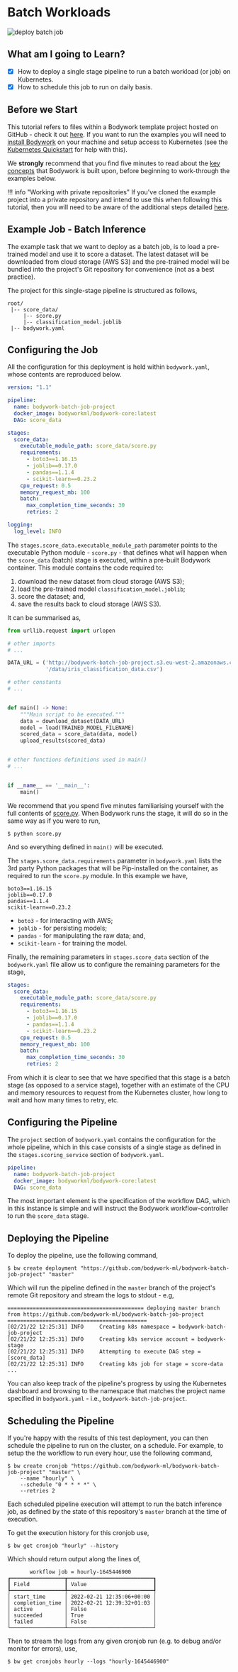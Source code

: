 # Batch Workloads

![deploy batch job](images/batch_job_qs.png)

## What am I going to Learn?

* [x] How to deploy a single stage pipeline to run a batch workload (or job) on Kubernetes.
* [x] How to schedule this job to run on daily basis.

## Before we Start

This tutorial refers to files within a Bodywork template project hosted on GitHub - check it out [here](https://github.com/bodywork-ml/bodywork-batch-job-project). If you want to run the examples you will need to [install Bodywork](installation.md) on your machine and setup access to Kubernetes (see the [Kubernetes Quickstart](kubernetes.md#quickstart) for help with this).

We **strongly** recommend that you find five minutes to read about the [key concepts](key_concepts.md) that Bodywork is built upon, before beginning to work-through the examples below.

!!! info "Working with private repositories"
    If you've cloned the example project into a private repository and intend to use this when following this tutorial, then you will need to be aware of the additional steps detailed [here](user_guide.md#private-git-repositories).

## Example Job - Batch Inference

The example task that we want to deploy as a batch job, is to load a pre-trained model and use it to score a dataset. The latest dataset will be downloaded from cloud storage (AWS S3) and the pre-trained model will be bundled into the project's Git repository for convenience (not as a best practice).

The project for this single-stage pipeline is structured as follows,

```text
root/
 |-- score_data/
     |-- score.py
     |-- classification_model.joblib
 |-- bodywork.yaml
```

## Configuring the Job

All the configuration for this deployment is held within `bodywork.yaml`, whose contents are reproduced below.

```yaml
version: "1.1"

pipeline:
  name: bodywork-batch-job-project
  docker_image: bodyworkml/bodywork-core:latest
  DAG: score_data

stages:
  score_data:
    executable_module_path: score_data/score.py
    requirements:
      - boto3==1.16.15
      - joblib==0.17.0
      - pandas==1.1.4
      - scikit-learn==0.23.2
    cpu_request: 0.5
    memory_request_mb: 100
    batch:
      max_completion_time_seconds: 30
      retries: 2

logging:
  log_level: INFO
```

The `stages.score_data.executable_module_path` parameter points to the executable Python module - `score.py` - that defines what will happen when the `score_data` (batch) stage is executed, within a pre-built Bodywork container. This module contains the code required to:

1. download the new dataset from cloud storage (AWS S3);
2. load the pre-trained model `classification_model.joblib`;
3. score the dataset; and,
4. save the results back to cloud storage (AWS S3).

It can be summarised as,

```python
from urllib.request import urlopen

# other imports
# ...

DATA_URL = ('http://bodywork-batch-job-project.s3.eu-west-2.amazonaws.com'
            '/data/iris_classification_data.csv')

# other constants
# ...


def main() -> None:
    """Main script to be executed."""
    data = download_dataset(DATA_URL)
    model = load(TRAINED_MODEL_FILENAME)
    scored_data = score_data(data, model)
    upload_results(scored_data)


# other functions definitions used in main()
# ...


if __name__ == '__main__':
    main()
```

We recommend that you spend five minutes familiarising yourself with the full contents of [score.py](https://github.com/bodywork-ml/bodywork-batch-job-project/blob/master/score_data/score.py). When Bodywork runs the stage, it will do so in the same way as if you were to run,

```text
$ python score.py
```

And so everything defined in `main()` will be executed.

The `stages.score_data.requirements` parameter in `bodywork.yaml` lists the 3rd party Python packages that will be Pip-installed on the container, as required to run the `score.py` module. In this example we have,

```text
boto3==1.16.15
joblib==0.17.0
pandas==1.1.4
scikit-learn==0.23.2
```

* `boto3` - for interacting with AWS;
* `joblib` - for persisting models;
* `pandas` - for manipulating the raw data; and,
* `scikit-learn` - for training the model.

Finally, the remaining parameters in `stages.score_data` section of the `bodywork.yaml` file allow us to configure the remaining parameters for the stage,

```yaml
stages:
  score_data:
    executable_module_path: score_data/score.py
    requirements:
      - boto3==1.16.15
      - joblib==0.17.0
      - pandas==1.1.4
      - scikit-learn==0.23.2
    cpu_request: 0.5
    memory_request_mb: 100
    batch:
      max_completion_time_seconds: 30
      retries: 2
```

From which it is clear to see that we have specified that this stage is a batch stage (as opposed to a service stage), together with an estimate of the CPU and memory resources to request from the Kubernetes cluster, how long to wait and how many times to retry, etc.

## Configuring the Pipeline

The `project` section of `bodywork.yaml` contains the configuration for the whole pipeline, which in this case consists of a single stage as defined in the `stages.scoring_service` section of `bodywork.yaml`.

```yaml
pipeline:
  name: bodywork-batch-job-project
  docker_image: bodyworkml/bodywork-core:latest
  DAG: score_data
```

The most important element is the specification of the workflow DAG, which in this instance is simple and will instruct the Bodywork workflow-controller to run the `score_data` stage.

## Deploying the Pipeline

To deploy the pipeline, use the following command,

```text
$ bw create deployment "https://github.com/bodywork-ml/bodywork-batch-job-project" "master"
```

Which will run the pipeline defined in the `master` branch of the project's remote Git repository and stream the logs to stdout - e.g,

```text
=========================================== deploying master branch from https://github.com/bodywork-ml/bodywork-batch-job-project ============================================
[02/21/22 12:25:31] INFO     Creating k8s namespace = bodywork-batch-job-project                                                                                               
[02/21/22 12:25:31] INFO     Creating k8s service account = bodywork-stage                                                                                                     
[02/21/22 12:25:31] INFO     Attempting to execute DAG step = [score_data]                                                                                                     
[02/21/22 12:25:31] INFO     Creating k8s job for stage = score-data                                                                                                           
...
```

You can also keep track of the pipeline's progress by using the Kubernetes dashboard and browsing to the namespace that matches the project name specified in `bodywork.yaml` - i.e., `bodywork-batch-job-project`.

## Scheduling the Pipeline

If you're happy with the results of this test deployment, you can then schedule the pipeline to run on the cluster, on a schedule. For example, to setup the the workflow to run every hour, use the following command,

```text
$ bw create cronjob "https://github.com/bodywork-ml/bodywork-batch-job-project" "master" \
    --name "hourly" \
    --schedule "0 * * * *" \
    --retries 2
```

Each scheduled pipeline execution will attempt to run the batch inference job, as defined by the state of this repository's `master` branch at the time of execution.

To get the execution history for this cronjob use,

```text
$ bw get cronjob "hourly" --history
```

Which should return output along the lines of,

```text
       workflow job = hourly-1645446900       
┏━━━━━━━━━━━━━━━━━┳━━━━━━━━━━━━━━━━━━━━━━━━━━━┓
┃ Field           ┃ Value                     ┃
┡━━━━━━━━━━━━━━━━━╇━━━━━━━━━━━━━━━━━━━━━━━━━━━┩
│ start_time      │ 2022-02-21 12:35:06+00:00 │
│ completion_time │ 2022-02-21 12:39:32+01:03 │
│ active          │ False                     │
│ succeeded       │ True                      │
│ failed          │ False                     │
└─────────────────┴───────────────────────────┘
```

Then to stream the logs from any given cronjob run (e.g. to debug and/or monitor for errors), use,

```text
$ bw get cronjobs hourly --logs "hourly-1645446900"
```
